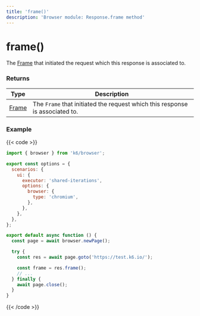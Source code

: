 ```yaml
---
title: 'frame()'
description: 'Browser module: Response.frame method'
---
```


# frame()

The [Frame](https://grafana.com/docs/k6/<K6_VERSION>/javascript-api/k6-browser/frame/) that initiated the request which this response is associated to.

### Returns

| Type                                                                               | Description                                                                  |
| ---------------------------------------------------------------------------------- | ---------------------------------------------------------------------------- |
| [Frame](https://grafana.com/docs/k6/<K6_VERSION>/javascript-api/k6-browser/frame/) | The `Frame` that initiated the request which this response is associated to. |

### Example

{{< code >}}

```javascript
import { browser } from 'k6/browser';

export const options = {
  scenarios: {
    ui: {
      executor: 'shared-iterations',
      options: {
        browser: {
          type: 'chromium',
        },
      },
    },
  },
};

export default async function () {
  const page = await browser.newPage();

  try {
    const res = await page.goto('https://test.k6.io/');

    const frame = res.frame();
    // ...
  } finally {
    await page.close();
  }
}
```

{{< /code >}}

